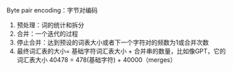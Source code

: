 Byte pair encoding：字节对编码

1. 预处理：词的统计和拆分
2. 合并：一个迭代的过程
3. 停止合并：达到预设的词表大小或者下一个字符对的频数为1或合并次数
4. 最终词汇表的大小= 基础字符词汇表大小 + 合并串的数量，比如像GPT，它的词汇表大小 40478 = 478(基础字符) + 40000（merges）


